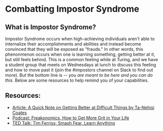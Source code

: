 # Combatting Impostor Syndrome

## What is Impostor Syndrome?

Impostor Syndrome occurs when high-achieving individuals aren't able to internalize their accomplishments and abilities and instead become convinced that they will be exposed as "frauds." In other words, this phenonmenon occurs when one is learning something, getting better at it, but still feels behind. This is a common feeling while at Turing, and we have a student group that meets on Wednesdays at lunch to discuss this feeling and how to move past it (join the #impostors channel on Slack to find out more). But the bottom line is -- *you are meant to be here and you can do this.* Below are some resources to help remind you of your capabilities.   

## Resources:
* [Article: A Quick Note on Getting Better at Difficult Things by Ta-Nehisi Coates](http://www.theatlantic.com/education/archive/2015/03/a-quick-note-on-getting-better-at-difficult-things/387133/)
* [Podcast: Freakonomics, How to Get More Grit in Your Life](http://freakonomics.com/podcast/grit/)
* [TED Talk: Tim Ferriss; Smash Fear, Learn Anything](https://www.ted.com/talks/tim_ferriss_smash_fear_learn_anything?language=en)
